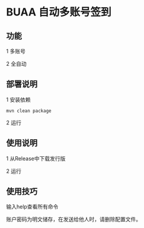 # BUAA 自动多账号签到

## 功能

1 多账号

2 全自动

## 部署说明

1 安装依赖
```
mvn clean package
```

2 运行

## 使用说明

1 从Release中下载发行版

2 运行

## 使用技巧

输入help查看所有命令

账户密码为明文储存，在发送给他人时，请删除配置文件。


